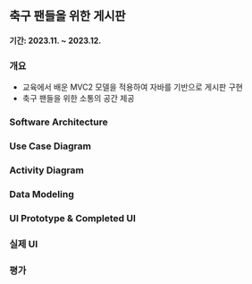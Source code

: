 ## 축구 팬들을 위한 게시판
#### 기간: 2023.11. ~ 2023.12.

### 개요
 - 교육에서 배운 MVC2 모델을 적용하여 자바를 기반으로 게시판 구현
 - 축구 팬들을 위한 소통의 공간 제공

### Software Architecture


### Use Case Diagram


### Activity Diagram


### Data Modeling


### UI Prototype & Completed UI


### 실제 UI


### 평가
